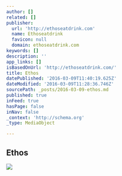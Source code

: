 ```yaml
---
author: []
related: []
publisher:
  url: 'http://ethoseatdrink.com'
  name: Ethoseatdrink
  favicon: null
  domain: ethoseatdrink.com
keywords: []
description: ''
app_links: []
isBasedOnUrl: 'http://ethoseatdrink.com/'
title: Ethos
datePublished: '2016-03-09T11:40:19.625Z'
dateModified: '2016-03-09T11:28:36.746Z'
sourcePath: _posts/2016-03-09-ethos.md
published: true
inFeed: true
hasPage: false
inNav: false
_context: 'http://schema.org'
_type: MediaObject

---
```

<article style=""><h1>Ethos</h1><img src="http://ethoseatdrink.com/wp-content/uploads/2013/12/280padded.png" /></article>